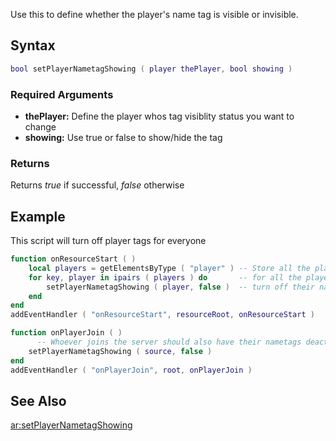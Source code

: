 Use this to define whether the player's name tag is visible or invisible.

Syntax
------

``` lua
bool setPlayerNametagShowing ( player thePlayer, bool showing )
```

### Required Arguments

-   **thePlayer:** Define the player whos tag visiblity status you want to change
-   **showing:** Use true or false to show/hide the tag

### Returns

Returns *true* if successful, *false* otherwise

Example
-------

This script will turn off player tags for everyone

``` lua
function onResourceStart ( )
    local players = getElementsByType ( "player" ) -- Store all the players in the server into a table
    for key, player in ipairs ( players ) do       -- for all the players in the table
        setPlayerNametagShowing ( player, false )  -- turn off their nametag
    end
end
addEventHandler ( "onResourceStart", resourceRoot, onResourceStart )

function onPlayerJoin ( )
      -- Whoever joins the server should also have their nametags deactivated
    setPlayerNametagShowing ( source, false )
end
addEventHandler ( "onPlayerJoin", root, onPlayerJoin )
```

See Also
--------

[ar:setPlayerNametagShowing](/docs/ar:setPlayerNametagShowing.md "wikilink")
